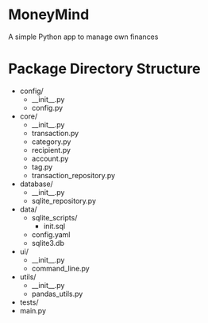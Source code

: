 # MoneyMind
A simple Python app to manage own finances

# Package Directory Structure

- config/
  - \_\_init\_\_.py
  - config.py
- core/
  - \_\_init\_\_.py
  - transaction.py
  - category.py
  - recipient.py
  - account.py
  - tag.py
  - transaction_repository.py
- database/
  - \_\_init\_\_.py
  - sqlite_repository.py
- data/ 
  - sqlite_scripts/
    - init.sql 
  - config.yaml
  - sqlite3.db
- ui/
  - \_\_init\_\_.py
  - command_line.py
- utils/
  - \_\_init\_\_.py
  - pandas_utils.py
- tests/
- main.py
